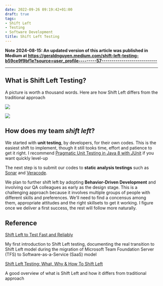 ```yaml
---
date: 2022-09-26 09:19:42+01:00
draft: true
tags:
- Shift Left
- Testing
- Software Development
title: Shift Left Testing
---
```

**Note 2024-08-15: An updated version of this article was published in Medium at https://geraldnguyen.medium.com/shift-left-testing-b59ce9f9bf1e?source=user_profile---------57----------------------------**

-----------------


## What is Shift Left Testing?

A picture is worth a thousand words. Here are how Shift Left differs from the traditional approach

![](https://s7280.pcdn.co/wp-content/uploads/2017/07/key-1.png)

![](https://s7280.pcdn.co/wp-content/uploads/2017/07/key-2.png)

## How does my team _shift left_?

We started with **unit testing**, by developers, for their own codes. This is the easiest shift to implement, though it still tooks time, effort and patience to get it right. I recommend [Pragmatic Unit Testing in Java 8 with JUnit](https://pragprog.com/titles/utj2/pragmatic-unit-testing-in-java-8-with-junit/) if you want quickly level-up

The next step is to submit our codes to **static analysis testings** such as [Sonar](https://www.sonarqube.org/) and [Veracode](https://www.veracode.com/).

We plan to further shift left by adopting **Behavior-Driven Development** and involving our QA colleagues as early as the design stage. This is a challenging approach because it involves multiple groups of people with different skills and preferences. We'll need to find a concensus among them, appropriate attitudes and the right skillsets to get it working. I figure once we deliver a first success, the rest will follow more naturally.

## Reference

[Shift Left to Test Fast and Reliably](https://www.youtube.com/watch?v=iJkI8PwlxR4&t=1s)

My first introduction to Shift Left testing, documenting the real transition to Shift Left model during the migration of Microsoft Team Foundation Server (TFS) to Software-as-a-Service (SaaS) model

[Shift Left Testing: What, Why & How To Shift Left](https://www.bmc.com/blogs/what-is-shift-left-shift-left-testing-explained)

A good overview of what is Shift Left and how it differs from traditional approach


